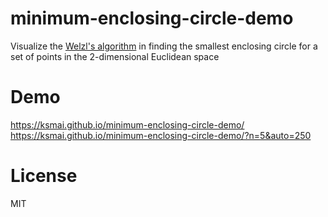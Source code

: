 # minimum-enclosing-circle-demo
Visualize the [Welzl's algorithm](https://en.wikipedia.org/wiki/Smallest-circle_problem#Welzl's_algorithm) in finding the smallest enclosing circle for a set of points in the 2-dimensional Euclidean space

# Demo
https://ksmai.github.io/minimum-enclosing-circle-demo/
https://ksmai.github.io/minimum-enclosing-circle-demo/?n=5&auto=250

# License
MIT

